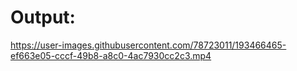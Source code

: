 # Output:

https://user-images.githubusercontent.com/78723011/193466465-ef663e05-cccf-49b8-a8c0-4ac7930cc2c3.mp4

